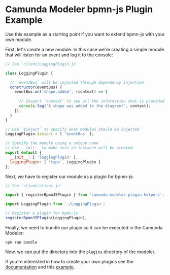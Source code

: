 # Camunda Modeler bpmn-js Plugin Example

Use this example as a starting point if you want to extend bpmn-js with your own module.

First, let's create a new module. In this case we're creating a simple module that will listen for an event and log it to the console:

```javascript
// See `client/LoggingPlugin.js`

class LoggingPlugin {

  // `eventBus` will be injected through dependency injection
  constructor(eventBus) {
    eventBus.on('shape.added', (context) => {
      
      // Inspect `context` to see all the information that is provided in the context of this event
      console.log('A shape was added to the diagram!', context);
    });
  }
}

// Use `$inject` to specify what modules should be injected
LoggingPlugin.$inject = [ 'eventBus' ];

// Specify the module using a unique name
// Use __init__ to make sure an instance will be created
export default {
  __init__: [ 'loggingPlugin' ],
  loggingPlugin: [ 'type', LoggingPlugin ]
};
```

Next, we have to register our module as a plugin for bpmn-js:

```javascript
// See `client/client.js`

import { registerBpmnJSPlugin } from 'camunda-modeler-plugin-helpers';

import LoggingPlugin from './LoggingPlugin';

// Register a plugin for bpmn-js
registerBpmnJSPlugin(LoggingPlugin);
```

Finally, we need to bundle our plugin so it can be executed in the Camunda Modeler:

```
npm run bundle
```

Now, we can put the directory into the `plugins` directory of the modeler.

If you're interested in how to create your own plugins see the [documentation](https://github.com/camunda/camunda-modeler/tree/master/docs/plugins) and this [example](https://github.com/camunda/camunda-modeler-plugin-example).

